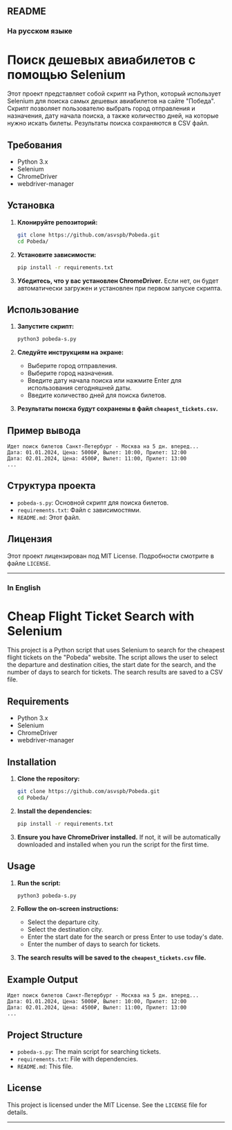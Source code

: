 ## README

### На русском языке

# Поиск дешевых авиабилетов с помощью Selenium

Этот проект представляет собой скрипт на Python, который использует Selenium для поиска самых дешевых авиабилетов на сайте "Победа". Скрипт позволяет пользователю выбрать город отправления и назначения, дату начала поиска, а также количество дней, на которые нужно искать билеты. Результаты поиска сохраняются в CSV файл.

## Требования

- Python 3.x
- Selenium
- ChromeDriver
- webdriver-manager

## Установка

1. **Клонируйте репозиторий:**

   ```bash
   git clone https://github.com/asvspb/Pobeda.git
   cd Pobeda/
   ```

2. **Установите зависимости:**

   ```bash
   pip install -r requirements.txt
   ```

3. **Убедитесь, что у вас установлен ChromeDriver.** Если нет, он будет автоматически загружен и установлен при первом запуске скрипта.

## Использование

1. **Запустите скрипт:**

   ```bash
   python3 pobeda-s.py
   ```

2. **Следуйте инструкциям на экране:**

   - Выберите город отправления.
   - Выберите город назначения.
   - Введите дату начала поиска или нажмите Enter для использования сегодняшней даты.
   - Введите количество дней для поиска билетов.

3. **Результаты поиска будут сохранены в файл `cheapest_tickets.csv`.**

## Пример вывода

```
Идет поиск билетов Санкт-Петербург - Москва на 5 дн. вперед...
Дата: 01.01.2024, Цена: 5000₽, Вылет: 10:00, Прилет: 12:00
Дата: 02.01.2024, Цена: 4500₽, Вылет: 11:00, Прилет: 13:00
...
```

## Структура проекта

- `pobeda-s.py`: Основной скрипт для поиска билетов.
- `requirements.txt`: Файл с зависимостями.
- `README.md`: Этот файл.

## Лицензия

Этот проект лицензирован под MIT License. Подробности смотрите в файле `LICENSE`.

---

### In English

# Cheap Flight Ticket Search with Selenium

This project is a Python script that uses Selenium to search for the cheapest flight tickets on the "Pobeda" website. The script allows the user to select the departure and destination cities, the start date for the search, and the number of days to search for tickets. The search results are saved to a CSV file.

## Requirements

- Python 3.x
- Selenium
- ChromeDriver
- webdriver-manager

## Installation

1. **Clone the repository:**

   ```bash
   git clone https://github.com/asvspb/Pobeda.git
   cd Pobeda/
   ```

2. **Install the dependencies:**

   ```bash
   pip install -r requirements.txt
   ```

3. **Ensure you have ChromeDriver installed.** If not, it will be automatically downloaded and installed when you run the script for the first time.

## Usage

1. **Run the script:**

   ```bash
   python3 pobeda-s.py
   ```

2. **Follow the on-screen instructions:**

   - Select the departure city.
   - Select the destination city.
   - Enter the start date for the search or press Enter to use today's date.
   - Enter the number of days to search for tickets.

3. **The search results will be saved to the `cheapest_tickets.csv` file.**

## Example Output

```
Идет поиск билетов Санкт-Петербург - Москва на 5 дн. вперед...
Дата: 01.01.2024, Цена: 5000₽, Вылет: 10:00, Прилет: 12:00
Дата: 02.01.2024, Цена: 4500₽, Вылет: 11:00, Прилет: 13:00
...
```

## Project Structure

- `pobeda-s.py`: The main script for searching tickets.
- `requirements.txt`: File with dependencies.
- `README.md`: This file.

## License

This project is licensed under the MIT License. See the `LICENSE` file for details.

---


